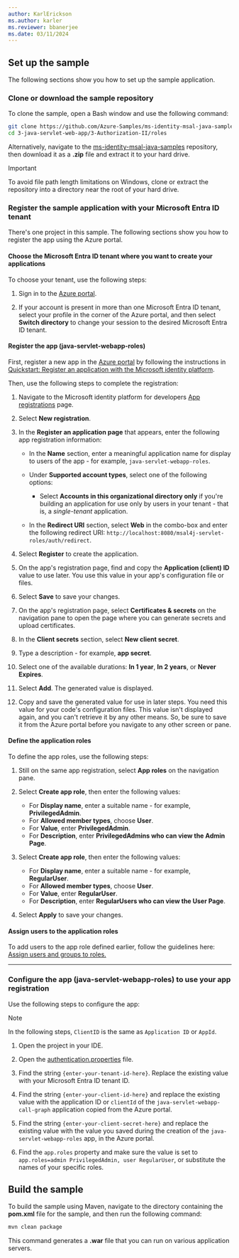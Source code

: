 ```yaml
---
author: KarlErickson
ms.author: karler
ms.reviewer: bbanerjee
ms.date: 03/11/2024
---
```


## Set up the sample

The following sections show you how to set up the sample application.

### Clone or download the sample repository

To clone the sample, open a Bash window and use the following command:

```bash
git clone https://github.com/Azure-Samples/ms-identity-msal-java-samples.git
cd 3-java-servlet-web-app/3-Authorization-II/roles
```

Alternatively, navigate to the [ms-identity-msal-java-samples](https://github.com/Azure-Samples/ms-identity-msal-java-samples) repository, then download it as a **.zip** file and extract it to your hard drive.

> [!IMPORTANT]
> To avoid file path length limitations on Windows, clone or extract the repository into a directory near the root of your hard drive.

### Register the sample application with your Microsoft Entra ID tenant

There's one project in this sample. The following sections show you how to register the app using the Azure portal.

#### Choose the Microsoft Entra ID tenant where you want to create your applications

To choose your tenant, use the following steps:

1. Sign in to the [Azure portal](https://portal.azure.com).

1. If your account is present in more than one Microsoft Entra ID tenant, select your profile in the corner of the Azure portal, and then select **Switch directory** to change your session to the desired Microsoft Entra ID tenant.

#### Register the app (java-servlet-webapp-roles)

First, register a new app in the [Azure portal](https://portal.azure.com) by following the instructions in [Quickstart: Register an application with the Microsoft identity platform](/entra/identity-platform/quickstart-register-app).

Then, use the following steps to complete the registration:

1. Navigate to the Microsoft identity platform for developers [App registrations](https://go.microsoft.com/fwlink/?linkid=2083908) page.

1. Select **New registration**.

1. In the **Register an application page** that appears, enter the following app registration information:

   - In the **Name** section, enter a meaningful application name for display to users of the app - for example, `java-servlet-webapp-roles`.
   - Under **Supported account types**, select one of the following options:

     - Select **Accounts in this organizational directory only** if you're building an application for use only by users in your tenant - that is, a *single-tenant* application.
   - In the **Redirect URI** section, select **Web** in the combo-box and enter the following redirect URI: `http://localhost:8080/msal4j-servlet-roles/auth/redirect`.
1. Select **Register** to create the application.

1. On the app's registration page, find and copy the **Application (client) ID** value to use later. You use this value in your app's configuration file or files.

1. Select **Save** to save your changes.

1. On the app's registration page, select **Certificates & secrets** on the navigation pane to open the page where you can generate secrets and upload certificates.

1. In the **Client secrets** section, select **New client secret**.

1. Type a description - for example, **app secret**.

1. Select one of the available durations: **In 1 year**, **In 2 years**, or **Never Expires**.

1. Select **Add**. The generated value is displayed.

1. Copy and save the generated value for use in later steps. You need this value for your code's configuration files. This value isn't displayed again, and you can't retrieve it by any other means. So, be sure to save it from the Azure portal before you navigate to any other screen or pane.

#### Define the application roles

To define the app roles, use the following steps:

1. Still on the same app registration, select **App roles** on the navigation pane.

1. Select **Create app role**, then enter the following values:

   - For **Display name**, enter a suitable name - for example, **PrivilegedAdmin**.
   - For **Allowed member types**, choose **User**.
   - For **Value**, enter **PrivilegedAdmin**.
   - For **Description**, enter **PrivilegedAdmins who can view the Admin Page**.

1. Select **Create app role**, then enter the following values:

   - For **Display name**, enter a suitable name - for example, **RegularUser**.
   - For **Allowed member types**, choose **User**.
   - For **Value**, enter **RegularUser**.
   - For **Description**, enter **RegularUsers who can view the User Page**.

1. Select **Apply** to save your changes.

#### Assign users to the application roles

 To add users to the app role defined earlier, follow the guidelines here: [Assign users and groups to roles.](/entra/identity-platform/howto-add-app-roles-in-apps#assign-users-and-groups-to-microsoft-entra-roles)

---

### Configure the app (java-servlet-webapp-roles) to use your app registration

Use the following steps to configure the app:

> [!NOTE]
> In the following steps, `ClientID` is the same as `Application ID` or `AppId`.

1. Open the project in your IDE.

1. Open the [authentication.properties](https://github.com/Azure-Samples/ms-identity-msal-java-samples/blob/main/3-java-servlet-web-app/3-Authorization-II/roles/src/main/resources/authentication.properties) file.

1. Find the string `{enter-your-tenant-id-here}`. Replace the existing value with your Microsoft Entra ID tenant ID.

1. Find the string `{enter-your-client-id-here}` and replace the existing value with the application ID or `clientId` of the `java-servlet-webapp-call-graph` application copied from the Azure portal.

1. Find the string `{enter-your-client-secret-here}` and replace the existing value with the value you saved during the creation of the `java-servlet-webapp-roles` app, in the Azure portal.

1. Find the `app.roles` property and make sure the value is set to `app.roles=admin PrivilegedAdmin, user RegularUser`, or substitute the names of your specific roles.

## Build the sample

To build the sample using Maven, navigate to the directory containing the **pom.xml** file for the sample, and then run the following command:

```bash
mvn clean package
```

This command generates a **.war** file that you can run on various application servers.
